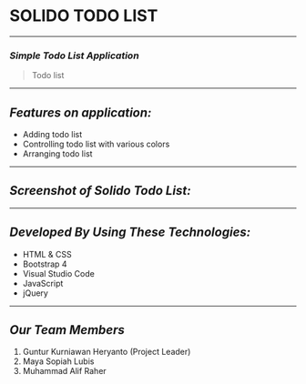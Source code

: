 # SOLIDO TODO LIST
 
 ---
### _Simple Todo List Application_

> Todo list 



---
## _Features on application:_
 * Adding todo list
 * Controlling todo list with various colors
 * Arranging todo list

---
## _Screenshot of Solido Todo List:_

 
 ---

## _Developed By Using These Technologies:_
 * HTML & CSS
 * Bootstrap 4
 * Visual Studio Code
 * JavaScript
 * jQuery

---


## _Our Team Members_
 1. Guntur Kurniawan Heryanto (Project Leader)
 2. Maya Sopiah Lubis
 3. Muhammad Alif Raher